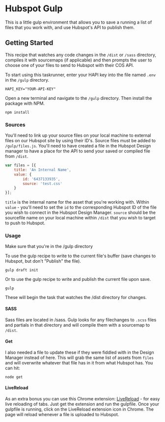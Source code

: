 # Hubspot Gulp

This is a little gulp environment that allows you to save a running a list of files that you work with, and use Hubspot's API to publish them.

## Getting Started
This recipe that watches any code changes in the `/dist` or `/sass` directory, compiles it with sourcemaps (if applicable) and then prompts the user to choose one of your files to send to Hubspot with their COS API.

To start using this taskrunner, enter your HAPI key into the file named `.env` in the `/gulp` directory.

```shell
HAPI_KEY="YOUR-API-KEY"
```

Open a new terminal and navigate to the `/gulp` directory. Then install the package with NPM.

```shell
npm install
```

### Sources

You'll need to link up your source files on your local machine to external files on our Hubspot site by using their ID's. Source files must be added to `/gulp/files.js`. You'll need to have created a file in the Hubspot Design manager to have a place for the API to send your saved or compiled file from `/dist`.

```javascript
var files = [{
    title: 'An Internal Name',
    value: {
        id: '6437133935',
        source: 'test.css'
    }
}];
```
`title` is the internal name for the asset that you're working with.
 Within `value` - you'll need to set the `id` to the corresponding Hubspot ID of the file you wish to connect in the Hubspot Design Manager. `source` should be the sourcefile name on your local machine within `/dist` that you wish to target to push to Hubspot.

### Usage
Make sure that you're in the /gulp directory

To use the gulp recipe to write to the current file's buffer (save changes to Hubspot, but don't "Publish" the file).
```shell
gulp draft init
```
Or to use the gulp recipe to write and publish the current file upon save.
```shell
gulp
```

These will begin the task that watches the /dist directory for changes. 

#### SASS
Sass files are located in /sass. Gulp looks for any filechanges to `.scss` files and partials in that directory and will compile them with a sourcemap to `/dist`.

#### Get
I also needed a file to update these if they were fiddled with in the Design Manager instead of here. This will grab the same list of assets from `files` and will overwrite whatever that file has in it from what Hubspot has. You can hit:

```shell
node get
```

#### LiveReload

As an extra bonus you can use this Chrome extension: [LiveReload](https://chrome.google.com/webstore/detail/livereload/jnihajbhpnppcggbcgedagnkighmdlei) - for easy live reloading of tabs. Just get the extension and run the gulpfile. Once your gulpfile is running, click on the LiveReload extension icon in Chrome. The page will reload whenever a file is uploaded to Hubspot.
